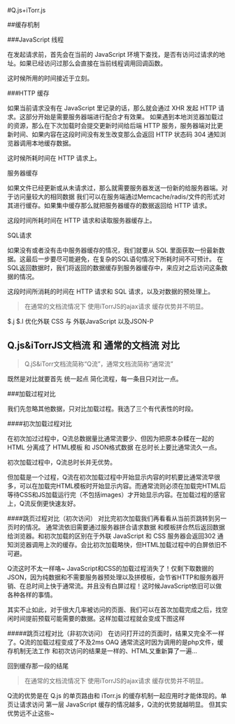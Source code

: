 #Q.js+iTorr.js 


##缓存机制

###JavaScript 线程

在发起请求前，首先会在当前的 JavaScript 环境下查找，是否有访问过请求的地址。如果已经访问过那么会直接在当前线程调用回调函数。

这时候所用的时间接近于立刻。

###HTTP 缓存

如果当前请求没有在 JavaScript 里记录的话，那么就会通过 XHR 发起 HTTP 请求。这部分开始是需要服务器端进行配合才有效果。
如果遇到本地浏览器加载过的资源，那么在下次加载时会提交更新时间给后端 HTTP 服务，服务器端对比更新时间、如果内容在这段时间没有发生改变那么会返回 HTTP 状态码 304 通知浏览器调用本地缓存数据。

这时候所耗时间在 HTTP 请求上。

服务器缓存

如果文件已经更新或从未请求过，那么就需要服务器发送一份新的给服务器端。对于访问量较大的相同数据 我们可以在服务端通过Memcache/radis/文件的形式对其进行缓存。如果集中缓存那么就把服务器缓存的数据返回给 HTTP 请求。

这段时间所耗时间在 HTTP 请求和读取服务器缓存上。

SQL请求

如果没有或者没有击中服务器缓存的情况，我们就要从 SQL 里面获取一份最新数据。这最后一步要尽可能避免，在复杂的SQL语句情况下所耗时间不可预计。
在SQL返回数据时，我们将返回的数据缓存到服务器缓存中，来应对之后访问这条数据的情况。

这段时间所消耗的时间在 HTTP 请求和 SQL 请求，以及对数据的预处理上。


 >在通常的文档流情况下 使用iTorrJS的ajax请求 缓存优势并不明显。


$.j $.l 优化外联 CSS 与 外联JavaScript 以及JSON-P




## Q.js&iTorrJS文档流 和 通常的文档流 对比

>Q.jS&iTorr文档流简称“Q流”，通常文档流简称“通常流”

既然是对比就要首先 统一起点 简化流程，每一条目只对比一点。

###加载过程对比

我们先忽略其他数据，只对比加载过程。我选了三个有代表性的时段。

####初次加载过程对比


在初次加过过程中，Q流总数据量比通常流要少、但因为把原本杂糅在一起的 HTML 分离成了 HTML模板 和 JSON格式数据 在总时长上要比通常流久一点。

初次加载过程中，Q流总时长并无优势。

但加载是一个过程，Q流在初次加载过程中开始显示内容的时机要比通常流早很多，可以在加载完HTML模板时开始显示内容。而通常流则必须在加载完HTML后等待CSS和JS加载运行完（不包括images）才开始显示内容。在加载过程的感官上，Q流反倒更快速友好。


####跳页过程对比（初次访问）
对比完初次加载我们再看看从当前页跳转到另一页时的情况。
通常流依旧需要通过服务器拼合请求数据 和模板拼合然后返回数据给浏览器。和初次加载的区别在于外联 JavaScript 和 CSS 服务器会返回302 通知浏览器调用上次的缓存。会比初次加载略快，但HTML加载过程中的白屏依旧不可避。

Q流这时不太一样咯~ JavaScript和CSS的加载过程消失了！仅剩下取数据的JSON，因为纯数据和不需要服务器预处理以及拼模板，会节省HTTP和服务器开销、在总时间上快于通常流。并且没有白屏过程！这时候JavaScript依旧可以做各种各样的事情。

其实不止如此，对于很大几率被访问的页面、我们可以在首次加载完成之后，找空闲时间提前预载可能需要的数据。这样加载过程就会变成下图这样

#####跳页过程对比（非初次访问）
在访问打开过的页面时，结果又完全不一样了。Q流的加载过程变成了不及2ms OAQ 
通常流这时因为调用的是php文件，缓存机制无法工作 和初次访问的结果是一样的、HTML又重新算了一遍…

回到缓存那一段的结尾

 >在通常的文档流情况下 使用iTorrJS的ajax请求 缓存优势并不明显。

 Q流的优势是在 Q.js 的单页路由和 iTorr.js 的缓存机制一起应用时才能体现的。单页让请求访问 第一层 JavaScript 缓存的情况越多，Q流的优势就越明显。
 但其实优势远不止这些~


 